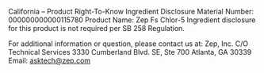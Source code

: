 
 
 
California – Product Right-To-Know Ingredient Disclosure 
Material Number: 000000000000115780 
Product Name: Zep Fs Chlor-5 
Ingredient disclosure for this product is not required per SB 258 Regulation. 
 
For additional information or question, please contact us at: 
Zep, Inc. 
C/O Technical Services 
3330 Cumberland Blvd. SE, Ste 700 
Atlanta, GA 30339 
Email: asktech@zep.com 
 
 
 
 

